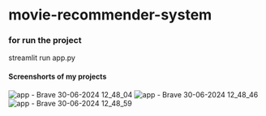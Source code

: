 # movie-recommender-system
### for run the project 
streamlit run app.py


#### Screenshorts of my projects

![app - Brave 30-06-2024 12_48_04](https://github.com/mohdadil2001/movie-recommender-system/assets/58120843/dde0f765-b861-4e2e-83fe-9858a8b0a223)
![app - Brave 30-06-2024 12_48_46](https://github.com/mohdadil2001/movie-recommender-system/assets/58120843/b58098a9-1492-4db1-96c1-2ccaa97c4bf8)
![app - Brave 30-06-2024 12_48_59](https://github.com/mohdadil2001/movie-recommender-system/assets/58120843/52eb9153-b985-49d3-960d-5786acb45146)

